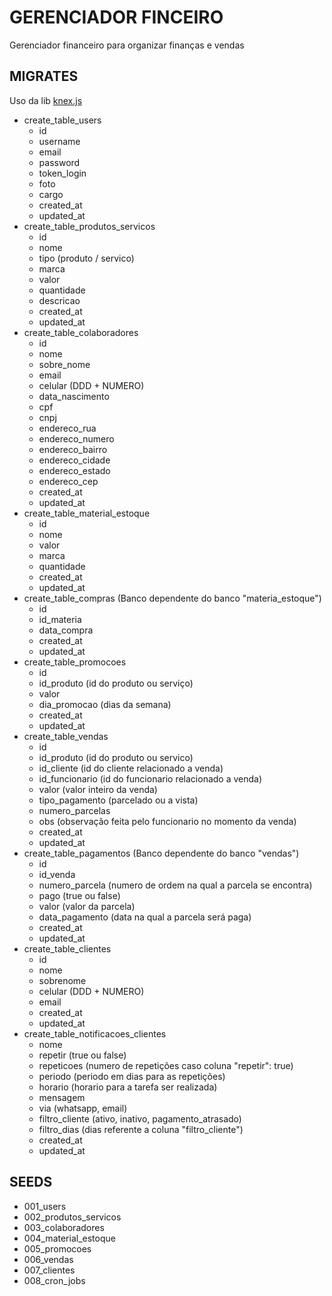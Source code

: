 # GERENCIADOR FINCEIRO

Gerenciador financeiro para organizar finanças e vendas

## MIGRATES

Uso da lib [knex.js](http://knexjs.org)

- create_table_users
    - id
    - username
    - email
    - password
    - token_login
    - foto
    - cargo
    - created_at
    - updated_at
- create_table_produtos_servicos
    - id
    - nome
    - tipo (produto / servico)
    - marca
    - valor
    - quantidade
    - descricao
    - created_at
    - updated_at
- create_table_colaboradores
    - id
    - nome
    - sobre_nome
    - email
    - celular (DDD + NUMERO)
    - data_nascimento
    - cpf
    - cnpj
    - endereco_rua
    - endereco_numero
    - endereco_bairro
    - endereco_cidade
    - endereco_estado
    - endereco_cep
    - created_at
    - updated_at
- create_table_material_estoque
    - id
    - nome
    - valor
    - marca
    - quantidade
    - created_at
    - updated_at
- create_table_compras (Banco dependente do banco "materia_estoque")
    - id
    - id_materia
    - data_compra
    - created_at
    - updated_at
- create_table_promocoes
    - id
    - id_produto (id do produto ou serviço)
    - valor
    - dia_promocao (dias da semana)
    - created_at
    - updated_at
- create_table_vendas
    - id
    - id_produto (id do produto ou servico)
    - id_cliente (id do cliente relacionado a venda)
    - id_funcionario (id do funcionario relacionado a venda)
    - valor (valor inteiro da venda)
    - tipo_pagamento (parcelado ou a vista)
    - numero_parcelas
    - obs (observação feita pelo funcionario no momento da venda)
    - created_at
    - updated_at
- create_table_pagamentos (Banco dependente do banco "vendas")
    - id
    - id_venda
    - numero_parcela (numero de ordem na qual a parcela se encontra)
    - pago (true ou false)
    - valor (valor da parcela)
    - data_pagamento (data na qual a parcela será paga)
    - created_at
    - updated_at
- create_table_clientes
    - id
    - nome
    - sobrenome
    - celular (DDD + NUMERO)
    - email
    - created_at
    - updated_at
- create_table_notificacoes_clientes
    - nome 
    - repetir (true ou false)
    - repeticoes (numero de repetições caso coluna "repetir": true)
    - periodo (periodo em dias para as repetições)
    - horario (horario para a tarefa ser realizada)
    - mensagem
    - via (whatsapp, email)
    - filtro_cliente (ativo, inativo, pagamento_atrasado)
    - filtro_dias (dias referente a coluna "filtro_cliente")
    - created_at
    - updated_at

## SEEDS
- 001_users
- 002_produtos_servicos
- 003_colaboradores
- 004_material_estoque
- 005_promocoes
- 006_vendas
- 007_clientes
- 008_cron_jobs
